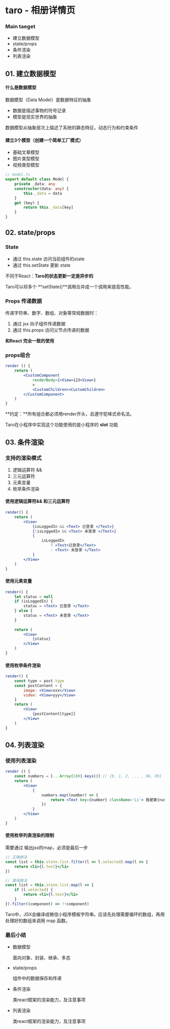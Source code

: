 # taro - 相册详情页

### Main taeget

+ 建立数据模型
+ state/props
+ 条件渲染
+ 列表渲染



## 01. 建立数据模型

#### 什么是数据模型

数据模型（Data Model）是数据特征的抽象

+ 数据是描述事物的符号记录
+ 模型是现实世界的抽象

数据模型从抽象层次上描述了系统的静态特征，动态行为和约束条件





#### 建立3个模型（创建一个简单工厂模式）

+ 基础文章模型
+ 图片类型模型
+ 视频类型模型

```ts
// model.ts
export default class Model {
    private _data: any
    constructor(data: any) {
        this._data = data
    }
    get (key) {
        return this._data[key]
    }
}
```



## 02. state/props

### State

+ 通过 this.state 访问当前组件的state
+ 通过 this.setState 更新 state

不同于React：**Taro的状态更新一定是异步的**

Taro可以将多个 **setState()**调用合并成一个调用来提高性能。



### Props 传递数据

传递字符串、数字、数组、对象等常规数据时：

1. 通过 jsx 向子组件传递数据
2. 通过 this.props 访问父节点传递的数据

**和React 完全一致的使用**



### props组合

```jsx
render () {
    return (
    	<CustomComponent
            renderBody={<View>123<View>}
            >
            <CustomChildren><CustomChildren>
        </CustomComponent>
    )
}
```

**约定：**所有组合都必须用render开头，且遵守驼峰式命名法。

Taro在小程序中实现这个功能使用的是小程序的 **slot** 功能



## 03. 条件渲染

### 支持的渲染模式

1. 逻辑运算符 &&
2. 三元运算符
3. 元素变量
4. 枚举条件渲染



#### 使用逻辑运算符&& 和三元运算符

```jsx
render() {
    return (
    	<View>
            {isLoggedIn && <Text> 已登录 </Text>}
            {!isLoggedIn && <Text> 未登录 </Text>}
            {
                isLoggedIn
                    ? <Text>已登录</Text>
                    : <Text> 未登录 </Text>
            }
        </View>
    )
}
```

#### 使用元素变量

```jsx
render() {
    let status = null
    if (isLoggedIn) {
        status = <Text> 已登录 </Text>
    } else {
        status = <Text> 未登录 </Text>
    }
    
    return (
        <View>
        	{status}
        </View>
    )
}
```

#### 使用枚举条件渲染

```jsx
render() {
    const type = post.type
    const postContent = {
        image: <View>xxx</View>
        video: <View>yyy</View>
    }
    return (
        <View>
            {postContent[type]}
        </View>
    )
}
```



## 04. 列表渲染

### 使用列表渲染

```jsx
render () {
    const numbers = [...Array(100).keys()] // [0, 1, 2, ... , 98, 99]
    return (
        <View>
        	{
                numbers.map((number) => {
                    return <Text key={number} className='Li'> 我是第{number + 1} 个数字  </Text>
                })
            }
        </View>
    )
}
```

#### 使用枚举列表渲染的限制

需要通过 输出jsx的map，必须是最后一步

```jsx
// 正确做法
const list = this.state.list.filter(l => l.selected).map(l => {
    return <li>{l.text}</li>
})

// 错误做法
const list = this.state.list.map(l => {
    if (l.selected) {
        return <li>{l.text}</li>
    }
}).filter((component) => !!component)
```

Taro中，JSX会编译成微信小程序模板字符串。应该先处理需要循环的数组，再用处理好的数组来调用 map 函数。



### 最后小结

+ 数据模型

  面向对象、封装、继承、多态

+ state/props

  组件中的数据保存和传递

+ 条件渲染

  类react框架的渲染能力，及注意事项

+ 列表渲染

  类react框架的渲染能力，及注意事项

